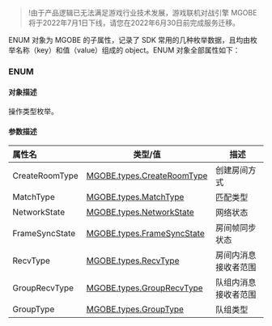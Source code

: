 >!由于产品逻辑已无法满足游戏行业技术发展，游戏联机对战引擎 MGOBE 将于2022年7月1日下线，请您在2022年6月30日前完成服务迁移。


ENUM 对象为 MGOBE 的子属性，记录了 SDK 常用的几种枚举数据，且均由枚举名称（key）和值（value）组成的 object。ENUM 对象全部属性如下：

### ENUM

#### 对象描述
操作类型枚举。

#### 参数描述

|属性名|类型/值|描述|
|:---|---|---|
|CreateRoomType|[MGOBE.types.CreateRoomType](https://cloud.tencent.com/document/product/1038/35534#createroomtype)|创建房间方式|
|MatchType|[MGOBE.types.MatchType](https://cloud.tencent.com/document/product/1038/35534#matchtype)|匹配类型|
|NetworkState|[MGOBE.types.NetworkState](https://cloud.tencent.com/document/product/1038/35534#networkstate)|网络状态|
|FrameSyncState|[MGOBE.types.FrameSyncState](https://cloud.tencent.com/document/product/1038/35534#framesyncstate)|房间帧同步状态|
|RecvType|[MGOBE.types.RecvType](https://cloud.tencent.com/document/product/1038/35534#recvtype)|房间内消息接收者范围|
|GroupRecvType|[MGOBE.types.GroupRecvType](https://cloud.tencent.com/document/product/1038/35534#grouprecvtype)|队组内消息接收者范围|
|GroupType|[MGOBE.types.GroupType](https://cloud.tencent.com/document/product/1038/35534#grouptype)|队组类型|


